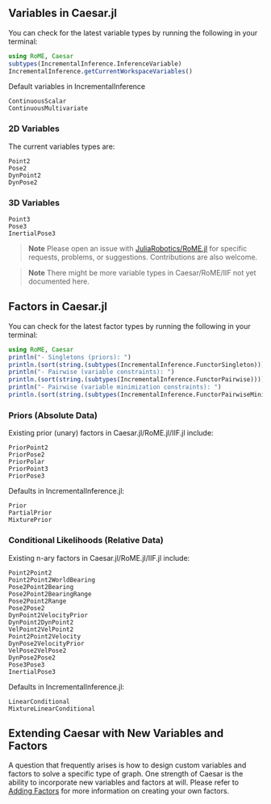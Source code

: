 
## Variables in Caesar.jl
You can check for the latest variable types by running the following in your terminal:

```julia
using RoME, Caesar
subtypes(IncrementalInference.InferenceVariable)
IncrementalInference.getCurrentWorkspaceVariables()
```

Default variables in IncrementalInference

```@docs
ContinuousScalar
ContinuousMultivariate
```

### 2D Variables

The current variables types are:
```@docs
Point2
Pose2
DynPoint2
DynPose2
```

### 3D Variables

```@docs
Point3
Pose3
InertialPose3
```

> **Note** Please open an issue with [JuliaRobotics/RoME.jl](http://www.github.com/JuliaRobotics/RoME.jl) for specific requests, problems, or suggestions.  Contributions are also welcome.

> **Note** There might be more variable types in Caesar/RoME/IIF not yet documented here.

## Factors in Caesar.jl
You can check for the latest factor types by running the following in your terminal:

```julia
using RoME, Caesar
println("- Singletons (priors): ")
println.(sort(string.(subtypes(IncrementalInference.FunctorSingleton))));
println("- Pairwise (variable constraints): ")
println.(sort(string.(subtypes(IncrementalInference.FunctorPairwise))));
println("- Pairwise (variable minimization constraints): ")
println.(sort(string.(subtypes(IncrementalInference.FunctorPairwiseMinimize))));
```

### Priors (Absolute Data)
Existing prior (unary) factors in Caesar.jl/RoME.jl/IIF.jl include:

```@docs
PriorPoint2
PriorPose2
PriorPolar
PriorPoint3
PriorPose3
```

Defaults in IncrementalInference.jl:
```@docs
Prior
PartialPrior
MixturePrior
```

### Conditional Likelihoods (Relative Data)
Existing n-ary factors in Caesar.jl/RoME.jl/IIF.jl include:
```@docs
Point2Point2
Point2Point2WorldBearing
Pose2Point2Bearing
Pose2Point2BearingRange
Pose2Point2Range
Pose2Pose2
DynPoint2VelocityPrior
DynPoint2DynPoint2
VelPoint2VelPoint2
Point2Point2Velocity
DynPose2VelocityPrior
VelPose2VelPose2
DynPose2Pose2
Pose3Pose3
InertialPose3
```

Defaults in IncrementalInference.jl:
```@docs
LinearConditional
MixtureLinearConditional
```

## Extending Caesar with New Variables and Factors
A question that frequently arises is how to design custom variables and factors to solve a specific type of graph. One strength of Caesar is the ability to incorporate new variables and factors at will. Please refer to [Adding Factors](adding_variables_factors.md) for more information on creating your own factors.
